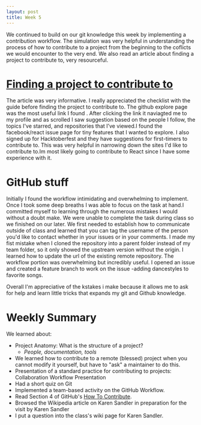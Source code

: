 ```yaml
---
layout: post
title: Week 5
---
```


We continued to build on our git knowledge this week by implementing a contribution workflow. The simulation was very helpful in understanding the process of  how to contribute to a project from the beginning to the coflicts we would encounter to the very end. We also read an article about finding a project to contribute to, very resourceful. 



# [Finding a project to contribute to ](https://opensource.guide/how-to-contribute/#finding-a-project-to-contribute-to)

The article was very informative. I really appreciated the checklist with the guide before finding the project to contribute 
to. The github explore page was the most useful link I found . After clicking the link it naviagted me to my profile and as 
scrolled I saw suggestion based on the people I follow, the topics I've starred, and repositories that I’ve viewed.I found the facebook/react  issue page for tiny features that I wanted to explore. I also signed up for Hacktoberfest and they have suggestions for first-timers to contribute to. This was very helpful in  narrowing down the sites I'd like to contribute to.Im most likely going to contribute to React since I have some experience with it.  



# GitHub stuff

Initially I found the workflow  intimidating  and overwhelming to implement. Once I took some deep breaths I was able to focus on the task at hand.I committed myself to learning through the numerous mistakes I would without a doubt make. We were unable to  complete the task during class so we finished on our later. We first needed to establish how to communicate outside of class and learned that you can tag the username of the person you'd like to contact whether in your issues or in your comments. I made my fist mistake  when I cloned the repository into a parent folder instead of my team folder, so it only showed the upstream version without the origin. I learned how to update the url of the existing remote repository. The workflow portion was overwhelming but incredibly useful. I opened an issue and created a feature branch to work on the issue -adding dancestyles to favorite songs.

Overall I'm appreciative of the  kstakes i make because it allows me to ask for help and learn little tricks that expands my git and Github knowledge. 


# Weekly Summary

We learned about:
- Project Anatomy: What is the structure of a project?
  - *People, documentation, tools*
- We learned how to contribute to a remote (blessed) project when you cannot modify it yourself, but have to "ask" a maintainer to do this.
- Presentation of a standard practice for contributing to projects: Collaboration Workflow Presentation
- Had a short quiz on Git
- Implemented a team-based activity on the GitHub Workflow.
- Read Section 4 of GitHub's [How To Contribute](https://opensource.guide/how-to-contribute/#finding-a-project-to-contribute-to).
- Browsed the Wikipedia article on Karen Sandler in preparation for the visit by Karen Sandler 
- I put a question into the class's wiki page  for Karen Sandler. 
